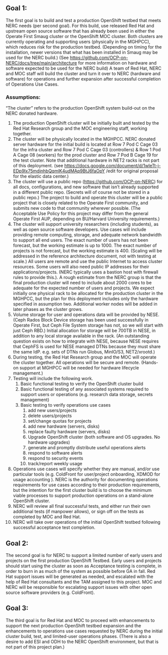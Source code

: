 
## Goal 1:

The first goal is to build and test a production OpenShift testbed that meets NERC needs (per second goal).  For this build, use released Red Hat and upstream open source software that has already been used in either the Operate First Smaug cluster or the OpenShift MOC cluster.  Both clusters are currently operating and supporting users (physically in the MGHPCC), which reduces risk for the production testbed.  (Depending on timing for the installation, newer versions that what has been installed in Smaug may be used for the NERC build.)  (See https://github.com/OCP-on-NERC/docs/tree/main/architecture for more information on hardware and software expected  to be used for the NERC build)   A team of Red Hat, NERC and MOC staff will build the cluster and turn it over to NERC (hardware and software) for operations and further expansion after successful completion of Operations Use Cases.

### Assumptions:

“The cluster” refers to the production OpenShift system build-out on the NERC donated hardware.
1. The production OpenShift cluster will be initially built and tested by the Red Hat Research group and the MOC engineering staff, working together.
2. The cluster will be physically located in the MGHPCC.  NERC donated server hardware for the initial build is located at Row 7 Pod C Cage 03 for the infra cluster and Row 7 Pod C Cage 03 (controllers) & Row 1 Pod A Cage 08 (workers) for the prod cluster and Row 7 Pod B Cage 19 for the test cluster.  Note that additional hardware in NET2 racks is not part of this deployment.   (see https://docs.google.com/document/d/1wleTt-j-EDp9Ix75mdinhbQqmlK4udMAp9BtJ6faOpY /edit for original proposal for the elastic data center.)
3. The cluster will use a public repo (https://github.com/OCP-on-NERC) for all docs, configurations, and new software that isn’t already supported in a different public repo.  (Secrets will of course not be stored in a public repo.) The project to build and operate this cluster will be a public project that is closely related to the Operate First community, and submits new code to that community wherever possible. (The Acceptable Use Policy for this project may differ from the general Operate First AUP, depending on BU/Harvard University requirements.)
4. The cluster will support university researchers (including students), as well as open source software developers.  Use cases will include providing remote computing, storage, and adequate network bandwidth to support all end users.  The exact number of users has not been forecast, but the working estimate is up to 1000. The exact number of projects is not forecast, but the working estimate is 400.   (Scaling will be addressed in the reference architecture document, not with testing at scale.)   All users are remote  and use the public Internet to access cluster resources.  Some users will also need public IP addresses for their applications/projects.  (NERC typically uses a bastion host with firewall rules to provide this.).  A rough estimate from the NERC group is that the final production cluster will need to include about 2000 cores to be adequate for the expected number of users and projects.  We expect initially one physical rack to be allocated for the production cluster in the MGHPCC, but the plan for this deployment includes only the hardware specified in assumption two.  Additional worker nodes will be added in later phases as the cluster grows.
5. Volume storage for user and operations data will be provided by NESE.  (Ceph Rados Block Device storage has been used successfully in Operate First, but Ceph File System storage has not, so we will start with just Ceph RBD.) Initial allocation for storage will be 700TB in NESE, in addition to any local storage available in the rack.   (An outstanding question exists on how to integrate with NESE, because NESE requires that CephFS is used for NESE managed DTNs because they must share the same IdP.  e.g. sets of DTNs run Globus, MinIO/S3, NET2/xrootd.)
6. During testing, the Red Hat Research group and the MOC will operate the cluster together.  All operations will be secure and remote.  (Hands-on support at MGHPCC will be needed for hardware lifecycle management.)
7. Testing will include the following work.
   1. Basic functional testing to verify the OpenShift cluster build
   2. Basic functional testing of any associated systems required to support users  or operations (e.g. research data storage, secrets management)
   3. Basic testing to verify operations use cases
      1. add new users/projects
      2. delete users/projects
      3. set/change quotas for projects
      4. add new hardware (servers, disks)
      5. replace faulty hardware (servers, disks)
      6. Upgrade OpenShift cluster (both software and OS upgrades. No hardware upgrades)
      7. generate and promptly distribute useful operations alerts
      8. respond to software alerts
      9. respond to security events
      10. track/report weekly usage
8. Operations use cases will specify whether they are manual, and/or use particular tools (e.g. ColdFront for user/project onboarding, XDMOD for usage accounting ).  NERC is the authority for documenting operations requirements for use cases according to their production requirements, but the intention for the first cluster build is to choose the minimum viable processes to support production operations on a stand-alone OpenShift cluster.
9. NERC will review all final successful tests, and either run their own additional tests (if manpower allows), or sign off on the tests as completed by MOC and Red Hat.
10. NERC will take over operations of the initial OpenShift testbed following successful acceptance test completion.

## Goal 2:

The second goal is for NERC to support a limited number of early users and projects on the first production OpenShift Testbed.  Early users and projects should start using the cluster as soon as Acceptance testing is complete, in order to burn in as much of the system as possible before GA in fall.  Red Hat support issues will be generated as needed, and escalated with the help of Red Hat consultants and the TAM assigned to this project.   MOC and NERC will be responsible for escalating support issues with other open source software providers (e.g. ColdFront).

## Goal 3:

The third goal is for Red Hat and MOC to proceed with enhancements to support the next production OpenShift testbed expansion and the enhancements to operations use cases requested by NERC during the initial cluster build, test, and limited-user operations phases.  (There is also a desire to add ESI and ODH to the NERC OpenShift environment, but that is not part of this project plan.)